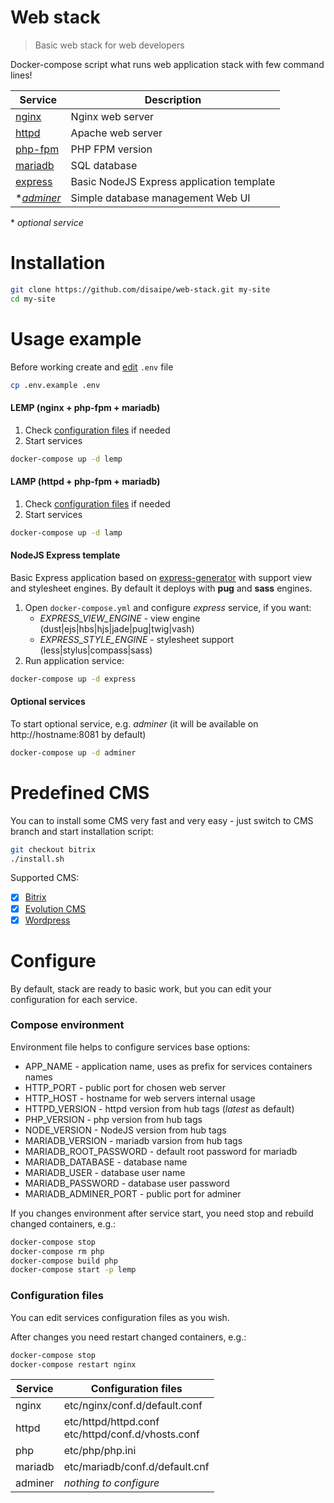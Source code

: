 # Web stack

> Basic web stack for web developers

Docker-compose script what runs web application stack with few command lines!

|Service|Description|
|-|-|
|[nginx](https://hub.docker.com/_/nginx "nginx on docker hub")|Nginx web server|
|[httpd](https://hub.docker.com/_/httpd "httpd on docker hub")|Apache web server|
|[php-fpm](https://hub.docker.com/_/php "php-fpm on docker hub")|PHP FPM version|
|[mariadb](https://hub.docker.com/_/mariadb "mariadb on docker hub")|SQL database|
|[express](https://www.npmjs.com/package/express-generator)|Basic NodeJS Express application template|
|\**[adminer](https://hub.docker.com/_/adminer "adminer on docker hub")*|Simple database management Web UI|

\* *optional service*

# Installation

```bash
git clone https://github.com/disaipe/web-stack.git my-site
cd my-site
```

# Usage example

Before working create and [edit](#configure) `.env` file
```bash
cp .env.example .env
```

#### LEMP (nginx + php-fpm + mariadb)
1. Check [configuration files](#configuration-files) if needed
2. Start services
```bash
docker-compose up -d lemp
```

#### LAMP (httpd + php-fpm + mariadb)
1. Check [configuration files](#configuration-files) if needed
2. Start services
```bash
docker-compose up -d lamp
```

#### NodeJS Express template

Basic Express application based on [express-generator](https://www.npmjs.com/package/express-generator) with support view and stylesheet engines.
By default it deploys with **pug** and **sass** engines.

1. Open `docker-compose.yml` and configure *express* service, if you want:
    - *EXPRESS_VIEW_ENGINE* - view engine (dust|ejs|hbs|hjs|jade|pug|twig|vash)
    - *EXPRESS_STYLE_ENGINE* - stylesheet support (less|stylus|compass|sass)
2. Run application service:
```bash
docker-compose up -d express
```

#### Optional services
To start optional service, e.g. *adminer* (it will be available on http://hostname:8081 by default)
```bash
docker-compose up -d adminer
```

# Predefined CMS

You can to install some CMS very fast and very easy - just switch to CMS branch and start installation script:
```bash
git checkout bitrix
./install.sh
```

Supported CMS:
- [x] [Bitrix](https://www.1c-bitrix.ru/)
- [x] [Evolution CMS](https://evo.im/)
- [x] [Wordpress](https://wordpress.org/)

# Configure
By default, stack are ready  to basic work, but you can edit your configuration for each service.


### Compose environment

Environment file helps to configure services base options:
- APP_NAME - application name, uses as prefix for services containers names
- HTTP_PORT - public port for chosen web server
- HTTP_HOST - hostname for web servers internal usage
- HTTPD_VERSION - httpd version from hub tags (*latest* as default)
- PHP_VERSION - php version from hub tags
- NODE_VERSION - NodeJS version from hub tags
- MARIADB_VERSION - mariadb varsion from hub tags
- MARIADB_ROOT_PASSWORD - default root password for mariadb
- MARIADB_DATABASE - database name
- MARIADB_USER - database user name
- MARIADB_PASSWORD - database user password
- MARIADB_ADMINER_PORT - public port for adminer

If you changes environment after service start, you need stop and rebuild changed containers, e.g.:
```bash
docker-compose stop
docker-compose rm php
docker-compose build php
docker-compose start -p lemp
```

### Configuration files
You can edit services configuration files as you wish.

After changes you need restart changed containers, e.g.:
```bash
docker-compose stop
docker-compose restart nginx
```

|Service|Configuration files|
|-|-|
|nginx|etc/nginx/conf.d/default.conf|
|httpd|etc/httpd/httpd.conf<br>etc/httpd/conf.d/vhosts.conf|
|php|etc/php/php.ini|
|mariadb|etc/mariadb/conf.d/default.cnf|
|adminer|*nothing to configure*|
